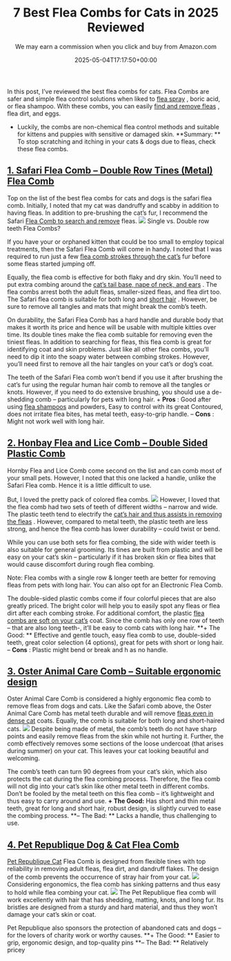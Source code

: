 ﻿---
author: We may earn a commission when you click and buy from Amazon.com
layout: post
title: 7 Best Flea Combs for Cats in 2025 Reviewed
date: '2025-05-04T17:17:50+00:00'
categories:
- Fleas
- Product Reviews
tags: []
slug: /best-flea-comb-for-cats/
lastmod: 2025-05-07T12:21:23+03:00
---

In this post, I’ve reviewed the
best flea combs
for cats.
Flea Combs are safer and simple flea control solutions when liked to
[flea spray](https://pestpolicy.com/best-flea-spray-for-yard/)
, boric acid, or flea shampoo.
With these combs, you can easily
[find and remove fleas](https://pestpolicy.com/how-to-use-a-flea-comb/)
, flea dirt, and eggs.
- Luckily, the combs are non-chemical flea control methods and suitable for kittens and puppies with sensitive or damaged skin.
**Summary: **
To stop scratching and itching in your cats & dogs due to fleas, check these flea combs.
## [1. Safari Flea Comb – Double Row Tines (Metal) Flea Comb](https://www.amazon.com/dp/B0002RJMAK/?tag=p-policy-20)
Top on the list of the best flea combs for cats and dogs is the safari flea comb. Initially, I noted that my cat was
dandruffy and scabby in addition to having fleas. In addition to pre-brushing the cat’s fur, I recommend the Safari
[Flea Comb to search and remove](https://pestpolicy.com/does-salt-kill-fleas/)
fleas.
![](/assets/img/e/ir)
Single vs. Double row teeth Flea Combs?

If you have your or orphaned kitten that could be too small to employ topical treatments, then the Safari Flea Comb will come in handy. I noted that I was required to run just a few
[flea comb strokes through the cat’s](https://pestpolicy.com/best-flea-treatment-for-cats/)
fur before some fleas started jumping off.

Equally, the flea comb is effective for both flaky and dry skin. You’ll need to put extra combing around the
[cat’s tail base, nape of neck, and ears](https://pestpolicy.com/best-medicine-for-ear-mites-in-cats/)
. The flea combs arrest both the adult fleas, smaller-sized fleas, and flea dirt too. The Safari flea comb is suitable for both long and
[short hair](https://pestpolicy.com/best-dog-brush-for-short-hair-shedding/)
. However, be sure to remove all tangles and mats that might break the comb’s teeth.

On durability, the Safari Flea Comb has a hard handle and durable body that makes it worth its price and hence will be usable with multiple kitties over time. Its double tines make the flea comb suitable for removing even the tiniest fleas. In addition to searching for fleas, this flea comb is great for identifying coat and skin problems. Just like all other flea combs, you’ll need to dip it into the soapy water between combing strokes. However, you’ll need first to remove all the hair tangles on your cat’s or dog’s coat.

The teeth of the Safari Flea comb won’t bend if you use it after brushing the cat’s fur using the regular human hair comb to remove all the tangles or knots. However, if you need to do extensive brushing, you should use a de-shedding comb – particularly for pets with long hair.
+
**Pros**
: Good after using
[flea shampoos](https://pestpolicy.com/best-flea-shampoo-for-cats/)
and powders, Easy to control with its great Contoured, does not irritate flea bites, has metal teeth, easy-to-grip handle.
–
**Cons**
: Might not work well with long hair.
## [2. Honbay Flea and Lice Comb – Double Sided Plastic Comb](https://www.amazon.com/dp/B01K14DKA6/?tag=p-policy-20)
Hornby Flea and Lice Comb come second on the list and can comb most of your small pets. However, I noted that this one lacked a handle, unlike the Safari Flea comb. Hence it is a little difficult to use.

But, I loved the pretty pack of colored flea combs.
![](/assets/img/e/ir)
However, I loved that the flea comb had two sets of teeth of different widths – narrow and wide. The plastic teeth tend to electrify the
[cat’s hair and thus assists in removing the fleas](https://pestpolicy.com/best-flea-drops-for-cats/)
. However, compared to metal teeth, the plastic teeth are less strong, and hence the flea comb has lower durability – could twist or bend.

While you can use both sets for flea combing, the side with wider teeth is also suitable for general grooming. Its tines are built from plastic and will be easy on your cat’s skin – particularly if it has broken skin or flea bites that would cause discomfort during rough flea combing.

Note: Flea combs with a single row & longer teeth are better for removing fleas from pets with long hair. You can also opt for an Electronic Flea Comb.

The double-sided plastic combs come if four colorful pieces that are also greatly priced. The bright color will help you to easily spot any fleas or flea dirt after each combing stroke. For additional comfort, the plastic
[flea combs are soft on your cat’s](https://pestpolicy.com/best-flea-collar-for-cats/)
coat. Since the comb has only one row of teeth – that are also long teeth-, it’ll be easy to comb cats with long hair.
**+ The Good: **
Effective and gentle touch, easy flea comb to use, double-sided teeth, great color selection (4 options), great for pets with short or long hair.
–
**Cons**
: Plastic
might bend or break and h
as no handle.
## [3. Oster Animal Care Comb – Suitable ergonomic design](https://www.amazon.com/dp/B00IMJ0286/?tag=p-policy-20)
Oster Animal Care Comb is considered a highly ergonomic flea comb to remove fleas from dogs and cats. Like the Safari comb above, the Oster Animal Care Comb has metal teeth durable and will remove
[fleas even in dense cat](https://pestpolicy.com/diatomaceous-earth-for-fleas-on-cats/)
coats. Equally, the comb is suitable for both long and short-haired cats.
![](/assets/img/e/ir)
Despite being made of metal, the comb’s teeth do not have sharp points and easily remove fleas from the skin while not hurting it. Further, the comb effectively removes some sections of the loose undercoat (that arises during summer) on your cat. This leaves your cat looking beautiful and welcoming.

The comb’s teeth can turn 90 degrees from your cat’s skin, which also protects the cat during the flea combing process. Therefore, the flea comb will not dig into your cat’s skin like other metal teeth in different combs. Don’t be fooled by the metal teeth on this flea comb – it’s lightweight and thus easy to carry around and use.
**+ The Good:**
Has short and thin metal teeth, great for long and short hair, robust design, is slightly curved to ease the combing process.
**– The Bad: **
Lacks a handle, thus challenging to use.
## [4. Pet Republique Dog & Cat Flea Comb](https://www.amazon.com/dp/B01MF7SBG2/?tag=p-policy-20)
[Pet Republique Cat](https://pestpolicy.com/what-is-blep-in-pets-cats-and-dogs/)
Flea Comb is designed from flexible tines with top reliability in removing adult fleas, flea dirt, and dandruff flakes. The design of the comb prevents the occurrence of stray hair from your cat.
![](/assets/img/e/ir)
Considering ergonomics, the flea comb has sinking patterns and thus easy to hold while flea combing your cat.
![](/assets/img/e/ir)
The Pet Republique flea comb will work excellently with hair that has shedding, matting, knots, and long fur. Its bristles are designed from a sturdy and hard material, and thus they won’t damage your cat’s skin or coat.

Pet Republique also sponsors the protection of abandoned cats and dogs – for the lovers of charity work or worthy causes.
**+ The Good: **
Easier to grip, ergonomic design, and top-quality pins
**– The Bad: **
Relatively pricey